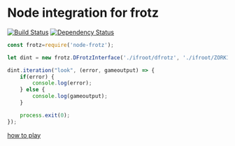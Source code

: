 # Node integration for frotz

[![Build Status](https://travis-ci.org/jwoos/javascript_frotz.svg?branch=master)](https://travis-ci.org/jwoos/javascript_frotz)
[![Dependency Status](https://dependencyci.com/github/jwoos/javascript_frotz/badge)](https://dependencyci.com/github/jwoos/javascript_frotz)

```js
const frotz=require('node-frotz');

let dint = new frotz.DFrotzInterface('./ifroot/dfrotz', './ifroot/ZORK1.DAT', "./ifroot/zk1.sav", frotz.ZorkFilter);

dint.iteration("look", (error, gameoutput) => {
	if(error) {
		console.log(error);
	} else {
		console.log(gameoutput);
	}

	process.exit(0);
});
```

[how to play](https://github.com/DavidGriffith/frotz/blob/master/HOW_TO_PLAY)
